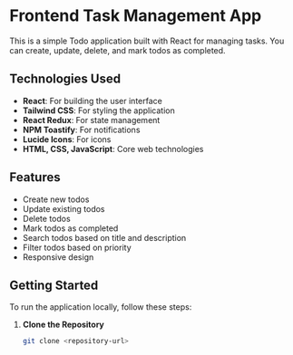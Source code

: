 # Frontend Task Management App

This is a simple Todo application built with React for managing tasks. You can create, update, delete, and mark todos as completed.

## Technologies Used

- **React**: For building the user interface
- **Tailwind CSS**: For styling the application
- **React Redux**: For state management
- **NPM Toastify**: For notifications
- **Lucide Icons**: For icons
- **HTML, CSS, JavaScript**: Core web technologies

## Features

- Create new todos
- Update existing todos
- Delete todos
- Mark todos as completed
- Search todos based on title and description
- Filter todos based on priority
- Responsive design

## Getting Started

To run the application locally, follow these steps:

1. **Clone the Repository**
   ```bash
   git clone <repository-url>
   ```
